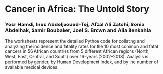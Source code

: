 # Cancer in Africa: The Untold Story
### Yosr Hamdi, Ines Abdeljaoued-Tej, Afzal Ali Zatchi, Sonia Abdelhak, Samir Boubaker, Joel S. Brown and Alia Benkahla

The worksheets represent the detailed Python code for collating and analyzing the incidence and fatality rates for the 10 most common and fatal cancers in 56 African countries from 5 different African regions (North, West, East, Central, and South) over 16-years (2002–2018). Analysis is performed by gender, by Human Development Index, and by the number of available medical devices. 
